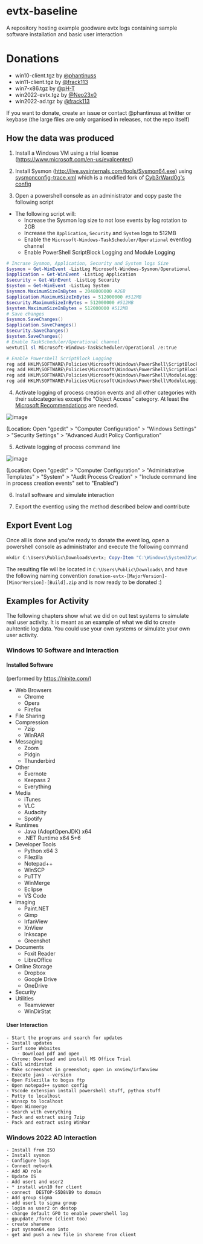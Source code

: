 # evtx-baseline
A repository hosting example goodware evtx logs containing sample software installation and basic user interaction

# Donations
- win10-client.tgz by [@phantinuss](https://github.com/phantinuss/)
- win11-client.tgz by [@frack113](https://github.com/frack113/)
- win7-x86.tgz by [@pH-T](https://github.com/pH-T)
- win2022-evtx.tgz by [@Neo23x0](https://github.com/Neo23x0)
- win2022-ad.tgz by [@frack113](https://github.com/frack113)

If you want to donate, create an issue or contact @phantinuss at twitter or keybase (the large files are only organised in releases, not the repo itself)

## How the data was produced

1. Install a Windows VM using a trial license (https://www.microsoft.com/en-us/evalcenter/)

2. Install Sysmon (http://live.sysinternals.com/tools/Sysmon64.exe) using [sysmonconfig-trace.xml](https://github.com/Neo23x0/sysmon-config/blob/master/sysmonconfig-trace.xml) which is a modified fork of [Cyb3rWard0g's config](https://github.com/OTRF/Blacksmith/blob/master/resources/configs/sysmon/sysmon.xml)

3. Open a powershell console as an administrator and copy paste the following script

- The following script will:
  - Increase the Sysmon log size to not lose events by log rotation to 2GB
  - Increase the `Application`, `Security` and `System` logs to 512MB
  - Enable the `Microsoft-Windows-TaskScheduler/Operational` eventlog channel
  - Enable PowerShell ScriptBlock Logging and Module Logging

```powershell
# Incrase Sysmon, Application, Security and System logs Size
$sysmon = Get-WinEvent -ListLog Microsoft-Windows-Sysmon/Operational
$application = Get-WinEvent -ListLog Application
$security = Get-WinEvent -ListLog Security
$system = Get-WinEvent -ListLog System
$sysmon.MaximumSizeInBytes = 2048000000 #2GB
$application.MaximumSizeInBytes = 512000000 #512MB
$security.MaximumSizeInBytes = 512000000 #512MB
$system.MaximumSizeInBytes = 512000000 #512MB
# Save changes
$sysmon.SaveChanges()
$application.SaveChanges()
$security.SaveChanges()
$system.SaveChanges()
# Enable TaskScheduler/Operational channel
wevtutil sl Microsoft-Windows-TaskScheduler/Operational /e:true

# Enable Powershell ScriptBlock Logging
reg add HKLM\SOFTWARE\Policies\Microsoft\Windows\PowerShell\ScriptBlockLogging /v EnableScriptBlockLogging /t REG_DWORD /d 1 /f
reg add HKLM\SOFTWARE\Policies\Microsoft\Windows\PowerShell\ScriptBlockLogging /v EnableScriptBlockInvocationLogging /t REG_DWORD /d 1 /f
reg add HKLM\SOFTWARE\Policies\Microsoft\Windows\PowerShell\ModuleLogging /v EnableModuleLogging /t REG_DWORD /d 1 /f
reg add HKLM\SOFTWARE\Policies\Microsoft\Windows\PowerShell\ModuleLogging\ModuleNames /v "*" /t REG_SZ /d "*" /f
```

4. Activate logging of process creation events and all other categories with their subcategories except the "Object Access" category. At least the [Microsoft Recommendations](https://docs.microsoft.com/en-us/windows-server/identity/ad-ds/plan/security-best-practices/audit-policy-recommendations) are needed.

![image](https://user-images.githubusercontent.com/79651203/161557067-87ab2977-e351-4595-b083-cceaafe19614.png)

(Location: Open "gpedit" > "Computer Configuration" > "Windows Settings" > "Security Settings" > "Advanced Audit Policy Configuration"

5. Activate logging of process command line

![image](https://user-images.githubusercontent.com/79651203/161557776-b06f7436-908d-4da2-8331-daa50e51309a.png)

(Location: Open "gpedit" > "Computer Configuration" > "Administrative Templates" > "System" > "Audit Process Creation" > "Include command line in process creation events" set to "Enabled")

6. Install software and simulate interaction

7. Export the eventlog using the method described below and contribute

## Export Event Log

Once all is done and you're ready to donate the event log, open a powershell console as administrator and execute the following command

```powershell
mkdir C:\Users\Public\Downloads\evtx; Copy-Item "C:\Windows\System32\winevt\Logs\*.evtx" -Destination C:\Users\Public\Downloads\evtx\; $filename = "C:\Users\Public\Downloads\donation-evtx-" + $([System.Environment]::OSVersion.Version.Major) + "-" + $([System.Environment]::OSVersion.Version.Minor) + "-" + $([System.Environment]::OSVersion.Version.Build); Compress-Archive -Path C:\Users\Public\Downloads\evtx  -CompressionLevel Optimal -DestinationPath $filename; Remove-Item C:\Users\Public\Downloads\evtx\ -Recurse; explorer C:\Users\Public\Downloads\
```

The resulting file will be located in `C:\Users\Public\Downloads\` and have the following naming convention `donation-evtx-[MajorVersion]-[MinorVersion]-[Build].zip` and is now ready to be donated :)

## Examples for Activity

The following chapters show what we did on out test systems to simulate real user activity. It is meant as an example of what we did to create auhtentic log data. You could use your own systems or simulate your own user activity.

### Windows 10 Software and Interaction

#### Installed Software
(performed by https://ninite.com/)

* Web Browsers
  * Chrome
  * Opera
  * Firefox
* File Sharing
* Compression
  * 7zip
  * WinRAR
* Messaging
  * Zoom
  * Pidgin
  * Thunderbird
* Other
  * Evernote
  * Keepass 2
  * Everything
* Media
  * iTunes
  * VLC
  * Audacity
  * Spotify
* Runtimes
  * Java (AdoptOpenJDK) x64 
  * .NET Runtime x64 5+6
* Developer Tools
  * Python x64 3
  * Filezilla
  * Notepad++
  * WinSCP
  * PuTTY
  * WinMerge
  * Eclipse
  * VS Code
* Imaging
  * Paint.NET
  * Gimp
  * IrfanView
  * XnView
  * Inkscape
  * Greenshot
* Documents
  * Foxit Reader
  * LibreOffice
* Online Storage
  * Dropbox
  * Google Drive
  * OneDrive
* Security
* Utilities
  * Teamviewer
  * WinDirStat

#### User Interaction

    - Start the programs and search for updates
    - Install updates
    - Surf some Websites
        - Download pdf and open
    - Chrome: Download and install MS Office Trial
    - Call windirstat
    - Make screenshot in greenshot; open in xnview/irfanview
    - Execute java --version
    - Open Filezilla to bogus ftp
    - Open notepad++ sysmon config
    - Vscode extension install powershell stuff, python stuff
    - Putty to localhost
    - Winscp to localhost
    - Open Winmerge
    - Search with everything
    - Pack and extract using 7zip
    - Pack and extract using WinRar

### Windows 2022 AD Interaction

    - Install from ISO
    - Install sysmon
    - Configure logs
    - Connect network
    - Add AD role
    - Update OS
    - Add user1 and user2
    - * install win10 for client
    - connect  DESTOP-S5D8VB9 to domain
    - Add group sigma
    - add user1 to sigma group
    - login as user2 on destop
    - change default GPO to enable powershell log
    - gpupdate /force (client too)
    - create shareme
    - put sysmon64.exe into
    - get and push a new file in shareme from client
